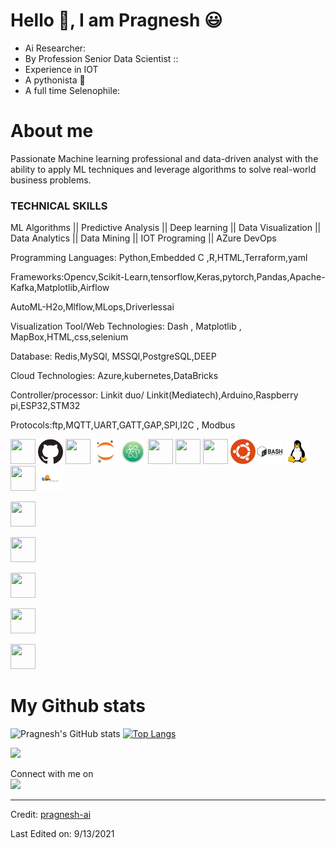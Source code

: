 # Hello :wave:, I am Pragnesh 😃 
- Ai Researcher:
- By Profession Senior Data Scientist ::
- Experience in IOT
- A pythonista 🐍
- A full time Selenophile:

# About me
Passionate Machine learning professional and data-driven analyst with the ability to apply ML techniques and leverage algorithms to solve real-world business problems.

### TECHNICAL SKILLS
ML Algorithms || Predictive Analysis || Deep learning ||  Data Visualization || Data Analytics || Data Mining || IOT Programing || AZure DevOps

Programming Languages: Python,Embedded C ,R,HTML,Terraform,yaml

Frameworks:Opencv,Scikit-Learn,tensorflow,Keras,pytorch,Pandas,Apache-Kafka,Matplotlib,Airflow

AutoML-H2o,Mlflow,MLops,Driverlessai

Visualization Tool/Web Technologies: Dash , Matplotlib , MapBox,HTML,css,selenium

Database: Redis,MySQl, MSSQl,PostgreSQL,DEEP

Cloud Technologies: Azure,kubernetes,DataBricks

Controller/processor: Linkit duo/ Linkit(Mediatech),Arduino,Raspberry pi,ESP32,STM32 

Protocols:ftp,MQTT,UART,GATT,GAP,SPI,I2C , Modbus


<code><img height="40" width="40" src="https://upload.wikimedia.org/wikipedia/commons/thumb/c/c3/Python-logo-notext.svg/110px-Python-logo-notext.svg.png"></code>
<code><img height="40" width="40" src="https://raw.githubusercontent.com/github/explore/80688e429a7d4ef2fca1e82350fe8e3517d3494d/topics/github-api/github-api.png"></code>
<code><img height="40" width="40" src="https://databricks.com/wp-content/uploads/2021/07/Logo_sm.svg"></code>
<code><img height="40" width="40" src="https://raw.githubusercontent.com/github/explore/80688e429a7d4ef2fca1e82350fe8e3517d3494d/topics/jupyter-notebook/jupyter-notebook.png"></code>
<code><img height="40" width="40" src="https://raw.githubusercontent.com/github/explore/80688e429a7d4ef2fca1e82350fe8e3517d3494d/topics/atom/atom.png"></code>
<code><img height="40" width="40" src="https://www.h2o.ai/wp-content/themes/h2o2018/templates/dist/images/h2o_logo.svg"></code>
<code><img height="40" width="40" src= "https://upload.wikimedia.org/wikipedia/commons/2/2d/Tensorflow_logo.svg"></code>
<code><img height="40" width="40" src= "https://pytorch.org/assets/images/pytorch-logo.png"></code>
<code><img height="40" width="40" src="https://raw.githubusercontent.com/github/explore/80688e429a7d4ef2fca1e82350fe8e3517d3494d/topics/ubuntu/ubuntu.png"></code>
<code><img height="40" width="40" src= "https://raw.githubusercontent.com/github/explore/80688e429a7d4ef2fca1e82350fe8e3517d3494d/topics/bash/bash.png"></code>
<code><img height="40" width="40" src= "https://raw.githubusercontent.com/github/explore/80688e429a7d4ef2fca1e82350fe8e3517d3494d/topics/linux/linux.png"></code>
<code><img height="40" width="40" src="https://upload.wikimedia.org/wikipedia/commons/<code> thumb/3/32/OpenCV_Logo_with_text_svg_version.svg/180px-OpenCV_Logo_with_text_svg_version.svg.png"></code>
<code><img height="40" width="40" src="https://github.com/scikit-learn/scikit-learn/blob/main/doc/logos/scikit-learn-logo.svg"></code>

<code><img height="40" width="40" src="https://upload.wikimedia.org/wikipedia/commons/thumb/a/ae/Keras_logo.svg/180px-Keras_logo.svg.png"></code>

<code><img height="40" width="40" src="https://upload.wikimedia.org/wikipedia/commons/thumb/a/a8/Microsoft_Azure_Logo.svg/220px-Microsoft_Azure_Logo.svg.png"></code>

<code><img height="40" width="40" src="https://upload.wikimedia.org/wikipedia/commons/thumb/3/39/Kubernetes_logo_without_workmark.svg/84px-Kubernetes_logo_without_workmark.svg.png"></code>

<code><img height="40" width="40" src="https://mlflow.org/images/MLflow-logo-final-white-TM.png"></code>

<code><img height="40" width="40" src="https://spark.apache.org/images/spark-logo-trademark.png"></code>




# My Github stats
![Pragnesh's GitHub stats](https://github-readme-stats.vercel.app/api?username=pragnesh-ai&hide=issues&show_icons=true&theme=gotham)
[![Top Langs](https://github-readme-stats.vercel.app/api/top-langs/?username=pragnesh-ai&layout=compact&theme=gotham)](https://github.com/anuraghazra/github-readme-stats)

<a href="https://wakatime.com"><img src="https://wakatime.com/share/@pragnesh-ai/79cd408d-2c54-421e-aef3-ef0007369468.png" width = 400px /></a>




<p>Connect with me on
<br>	
<a target="_blank" href="https://mail.google.com/mail/u/0/?tab=rm&ogbl#inbox"><img src="https://img.shields.io/badge/-Gmail-D14836?style=for-the-badge&logo=Gmail&logoColor=white"></img></a>


<br>
</p>

------

Credit: [pragnesh-ai](https://github.com/pragnesh-ai)

Last Edited on: 9/13/2021
